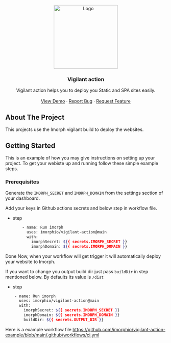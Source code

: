 
<!-- PROJECT LOGO -->
<br />
<div align="center">
  <a href="https://github.com/othneildrew/Best-README-Template">
    <img src="https://cdn.imorph.club/site-docs/b458226c-3578-429e-93ea-1515acd6400a/0d-jO84sc9FnaArk9Liha.png" alt="Logo" width="200">
  </a>

  <h3 align="center">Vigilant action</h3>

  <p align="center">
    Vigilant action helps you to deploy you Static and SPA sites easily. 
    <br />
    <br />
    <a href="https://imorph.io/">View Demo</a>
    ·
    <a href="https://github.com/imorphio/vigilant-action/issues">Report Bug</a>
    ·
    <a href="https://github.com/imorphio/vigilant-action/issues">Request Feature</a>
  </p>
</div>




<!-- ABOUT THE PROJECT -->
## About The Project
This projects use the Imorph vigilant build to deploy the websites. 

<!-- GETTING STARTED -->
## Getting Started

This is an example of how you may give instructions on setting up your project.
To get your webiste  up and running follow these simple example steps.

### Prerequisites

Generate the `IMORPH_SECRET` and `IMORPH_DOMAIN` from the settings section of your dashboard.

Add your keys in Github actions secrets and below step in workflow file.

* step
  ```sh
      - name: Run imorph
        uses: imorphio/vigilant-action@main
        with:
          imorphSecret: ${{ secrets.IMORPH_SECRET }}
          imorphDomain: ${{ secrets.IMORPH_DOMAIN }}
  ```
 Done 
 Now, when your workflow will get trigger it will automatically deploy your website to Imorph.
 
 
 If you want to change you output build dir just pass `buildDir` in step mentioned below. By defaults its value is `/dist`
 
 * step
  ```sh
      - name: Run imorph
        uses: imorphio/vigilant-action@main
        with:
          imorphSecret: ${{ secrets.IMORPH_SECRET }}
          imorphDomain: ${{ secrets.IMORPH_DOMAIN }}
          buildDir: ${{ secrets.OUTPUT_DIR }}
  ```
 
 Here is a example workflow file 
 https://github.com/imorphio/vigilant-action-example/blob/main/.github/workflows/ci.yml

